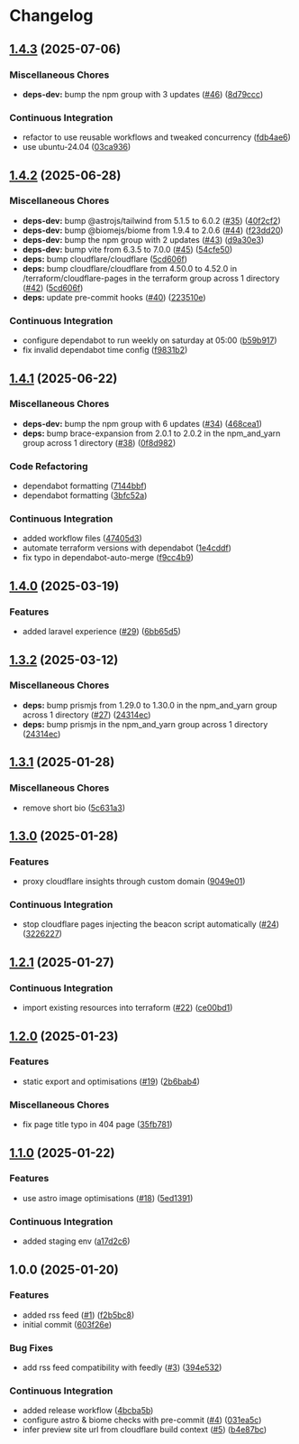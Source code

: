 # Changelog

## [1.4.3](https://github.com/kieranbrown/portfolio/compare/v1.4.2...v1.4.3) (2025-07-06)


### Miscellaneous Chores

* **deps-dev:** bump the npm group with 3 updates ([#46](https://github.com/kieranbrown/portfolio/issues/46)) ([8d79ccc](https://github.com/kieranbrown/portfolio/commit/8d79ccc9b345aa1f9a6af5165812183667c95aa5))


### Continuous Integration

* refactor to use reusable workflows and tweaked concurrency ([fdb4ae6](https://github.com/kieranbrown/portfolio/commit/fdb4ae6bdcceabe4f028a68e3cce45761e9c9d31))
* use ubuntu-24.04 ([03ca936](https://github.com/kieranbrown/portfolio/commit/03ca93613befef1d125e7585193a94268985ff3f))

## [1.4.2](https://github.com/kieranbrown/portfolio/compare/v1.4.1...v1.4.2) (2025-06-28)


### Miscellaneous Chores

* **deps-dev:** bump @astrojs/tailwind from 5.1.5 to 6.0.2 ([#35](https://github.com/kieranbrown/portfolio/issues/35)) ([40f2cf2](https://github.com/kieranbrown/portfolio/commit/40f2cf27853ab0a9cc448b71ec0057c1977209e0))
* **deps-dev:** bump @biomejs/biome from 1.9.4 to 2.0.6 ([#44](https://github.com/kieranbrown/portfolio/issues/44)) ([f23dd20](https://github.com/kieranbrown/portfolio/commit/f23dd208672072997c82da20bcaf82d137354113))
* **deps-dev:** bump the npm group with 2 updates ([#43](https://github.com/kieranbrown/portfolio/issues/43)) ([d9a30e3](https://github.com/kieranbrown/portfolio/commit/d9a30e35741e1a870f9b650eef33f35cab1e6bdd))
* **deps-dev:** bump vite from 6.3.5 to 7.0.0 ([#45](https://github.com/kieranbrown/portfolio/issues/45)) ([54cfe50](https://github.com/kieranbrown/portfolio/commit/54cfe5020e4c8174e9163032c6b692fd04c08ec7))
* **deps:** bump cloudflare/cloudflare ([5cd606f](https://github.com/kieranbrown/portfolio/commit/5cd606f6edfb5377bd8c9e4ce8305b6fa148b9f9))
* **deps:** bump cloudflare/cloudflare from 4.50.0 to 4.52.0 in /terraform/cloudflare-pages in the terraform group across 1 directory ([#42](https://github.com/kieranbrown/portfolio/issues/42)) ([5cd606f](https://github.com/kieranbrown/portfolio/commit/5cd606f6edfb5377bd8c9e4ce8305b6fa148b9f9))
* **deps:** update pre-commit hooks ([#40](https://github.com/kieranbrown/portfolio/issues/40)) ([223510e](https://github.com/kieranbrown/portfolio/commit/223510e115962b7ab3cffe167a710feb5eb76573))


### Continuous Integration

* configure dependabot to run weekly on saturday at 05:00 ([b59b917](https://github.com/kieranbrown/portfolio/commit/b59b9171d8c1d70e00dc98470094059a1a6170f7))
* fix invalid dependabot time config ([f9831b2](https://github.com/kieranbrown/portfolio/commit/f9831b2a35aa0eddfeccb0638da1bc4d086c56a2))

## [1.4.1](https://github.com/kieranbrown/portfolio/compare/v1.4.0...v1.4.1) (2025-06-22)


### Miscellaneous Chores

* **deps-dev:** bump the npm group with 6 updates ([#34](https://github.com/kieranbrown/portfolio/issues/34)) ([468cea1](https://github.com/kieranbrown/portfolio/commit/468cea163272b049c046e00a704426f0e534a42a))
* **deps:** bump brace-expansion from 2.0.1 to 2.0.2 in the npm_and_yarn group across 1 directory ([#38](https://github.com/kieranbrown/portfolio/issues/38)) ([0f8d982](https://github.com/kieranbrown/portfolio/commit/0f8d982ad569763eb85f6cf7a3eb1537850348a1))


### Code Refactoring

* dependabot formatting ([7144bbf](https://github.com/kieranbrown/portfolio/commit/7144bbf623b18d7d8cad29503fbfc0544c10deb6))
* dependabot formatting ([3bfc52a](https://github.com/kieranbrown/portfolio/commit/3bfc52a69834c37bf5ca3bf4eeb32304ecea1874))


### Continuous Integration

* added workflow files ([47405d3](https://github.com/kieranbrown/portfolio/commit/47405d37b9d5c183ce8d3910d0ad8c278cc43c2b))
* automate terraform versions with dependabot ([1e4cddf](https://github.com/kieranbrown/portfolio/commit/1e4cddf059bcd9d4d4ccb4d60a139b815dbedac0))
* fix typo in dependabot-auto-merge ([f9cc4b9](https://github.com/kieranbrown/portfolio/commit/f9cc4b99001c56e7e9018f0e0433f91ac392c71f))

## [1.4.0](https://github.com/kieranbrown/portfolio/compare/v1.3.2...v1.4.0) (2025-03-19)


### Features

* added laravel experience ([#29](https://github.com/kieranbrown/portfolio/issues/29)) ([6bb65d5](https://github.com/kieranbrown/portfolio/commit/6bb65d5e1a06b9556c2867c701face2c4c159a56))

## [1.3.2](https://github.com/kieranbrown/portfolio/compare/v1.3.1...v1.3.2) (2025-03-12)


### Miscellaneous Chores

* **deps:** bump prismjs from 1.29.0 to 1.30.0 in the npm_and_yarn group across 1 directory ([#27](https://github.com/kieranbrown/portfolio/issues/27)) ([24314ec](https://github.com/kieranbrown/portfolio/commit/24314ecbe2c10d901b2dcc68b8347bc51d214e30))
* **deps:** bump prismjs in the npm_and_yarn group across 1 directory ([24314ec](https://github.com/kieranbrown/portfolio/commit/24314ecbe2c10d901b2dcc68b8347bc51d214e30))

## [1.3.1](https://github.com/kieranbrown/portfolio/compare/v1.3.0...v1.3.1) (2025-01-28)


### Miscellaneous Chores

* remove short bio ([5c631a3](https://github.com/kieranbrown/portfolio/commit/5c631a3871e79abeadbc414f4aa96ec7c2c5d780))

## [1.3.0](https://github.com/kieranbrown/portfolio/compare/v1.2.1...v1.3.0) (2025-01-28)


### Features

* proxy cloudflare insights through custom domain ([9049e01](https://github.com/kieranbrown/portfolio/commit/9049e014a44edcd7633bd3760938df2537154519))


### Continuous Integration

* stop cloudflare pages injecting the beacon script automatically ([#24](https://github.com/kieranbrown/portfolio/issues/24)) ([3226227](https://github.com/kieranbrown/portfolio/commit/32262275cb9ae9179b297634a3af734b29666ecf))

## [1.2.1](https://github.com/kieranbrown/portfolio/compare/v1.2.0...v1.2.1) (2025-01-27)


### Continuous Integration

* import existing resources into terraform ([#22](https://github.com/kieranbrown/portfolio/issues/22)) ([ce00bd1](https://github.com/kieranbrown/portfolio/commit/ce00bd1b83b9d37b2fe1b5a2a8ac65c29cea3d10))

## [1.2.0](https://github.com/kieranbrown/portfolio/compare/v1.1.0...v1.2.0) (2025-01-23)


### Features

* static export and optimisations ([#19](https://github.com/kieranbrown/portfolio/issues/19)) ([2b6bab4](https://github.com/kieranbrown/portfolio/commit/2b6bab47e1756328d54c48f4e8f22d6c3468ede5))


### Miscellaneous Chores

* fix page title typo in 404 page ([35fb781](https://github.com/kieranbrown/portfolio/commit/35fb781966b39dd9d5c7c82c80807bc594c93ae4))

## [1.1.0](https://github.com/kieranbrown/portfolio/compare/v1.0.0...v1.1.0) (2025-01-22)


### Features

* use astro image optimisations ([#18](https://github.com/kieranbrown/portfolio/issues/18)) ([5ed1391](https://github.com/kieranbrown/portfolio/commit/5ed13912cee43f169014a5de5ae94e243773f2a6))


### Continuous Integration

* added staging env ([a17d2c6](https://github.com/kieranbrown/portfolio/commit/a17d2c638b72147ec3cd5bb855730dd48fd3ad8f))

## 1.0.0 (2025-01-20)


### Features

* added rss feed ([#1](https://github.com/kieranbrown/portfolio/issues/1)) ([f2b5bc8](https://github.com/kieranbrown/portfolio/commit/f2b5bc8194f527f23f5f63ec6092f2c467169ee9))
* initial commit ([603f26e](https://github.com/kieranbrown/portfolio/commit/603f26ead9a037956d8de11ad1ea026b7a585e14))


### Bug Fixes

* add rss feed compatibility with feedly ([#3](https://github.com/kieranbrown/portfolio/issues/3)) ([394e532](https://github.com/kieranbrown/portfolio/commit/394e532d14a78e5f6e8f560d2220d9a610b3ff08))


### Continuous Integration

* added release workflow ([4bcba5b](https://github.com/kieranbrown/portfolio/commit/4bcba5b525be768eee0f65fcbd917af07e0d3a1e))
* configure astro & biome checks with pre-commit ([#4](https://github.com/kieranbrown/portfolio/issues/4)) ([031ea5c](https://github.com/kieranbrown/portfolio/commit/031ea5c74c7f80af4e8dca866dbdada488cf5f58))
* infer preview site url from cloudflare build context ([#5](https://github.com/kieranbrown/portfolio/issues/5)) ([b4e87bc](https://github.com/kieranbrown/portfolio/commit/b4e87bc08f4dff1db08098c87f8d3140859856a6))
